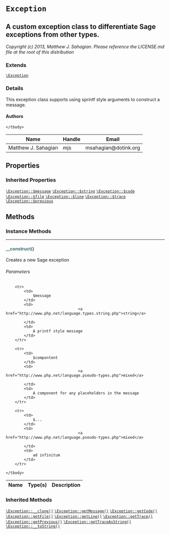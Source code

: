 # `Exception`
## A custom exception class to differentiate Sage exceptions from other types.

_Copyright (c) 2013, Matthew J. Sahagian_.
_Please reference the LICENSE.md file at the root of this distribution_

### Extends

[`\Exception`](http://www.php.net/class.exception.php)
### Details

This exception class supports using sprintf style arguments to construct a message.
#### Authors

<table>
	<thead>
		<th>Name</th>
		<th>Handle</th>
		<th>Email</th>
	</thead>
	<tbody>
			<tr>
			<td>
				Matthew J. Sahagian
			</td>
			<td>
				mjs
			</td>
			<td>
				msahagian@dotink.org
			</td>
		</tr>
	
	</tbody>
</table>

## Properties

### Inherited Properties

[`\Exception::$message`](http://www.php.net/class.exception.php#message) [`\Exception::$string`](http://www.php.net/class.exception.php#string) [`\Exception::$code`](http://www.php.net/class.exception.php#code) [`\Exception::$file`](http://www.php.net/class.exception.php#file) [`\Exception::$line`](http://www.php.net/class.exception.php#line) [`\Exception::$trace`](http://www.php.net/class.exception.php#trace) [`\Exception::$previous`](http://www.php.net/class.exception.php#previous) 

## Methods

### Instance Methods
<hr />

#### <span style="color:#3e6a6e;">__construct()</span>

Creates a new Sage exception

###### Parameters

<table>
	<thead>
		<th>Name</th>
		<th>Type(s)</th>
		<th>Description</th>
	</thead>
	<tbody>
			
		<tr>
			<td>
				$message
			</td>
			<td>
									<a href="http://www.php.net/language.types.string.php">string</a>
				
			</td>
			<td>
				A printf style message
			</td>
		</tr>
					
		<tr>
			<td>
				$compontent
			</td>
			<td>
									<a href="http://www.php.net/language.pseudo-types.php">mixed</a>
				
			</td>
			<td>
				A component for any placeholders in the message
			</td>
		</tr>
					
		<tr>
			<td>
				$...
			</td>
			<td>
									<a href="http://www.php.net/language.pseudo-types.php">mixed</a>
				
			</td>
			<td>
				ad infinitum
			</td>
		</tr>
			
	</tbody>
</table>



### Inherited Methods

[`\Exception::__clone()`](http://www.php.net/class.exception.php#__clone) [`\Exception::getMessage()`](http://www.php.net/class.exception.php#getMessage) [`\Exception::getCode()`](http://www.php.net/class.exception.php#getCode) [`\Exception::getFile()`](http://www.php.net/class.exception.php#getFile) [`\Exception::getLine()`](http://www.php.net/class.exception.php#getLine) [`\Exception::getTrace()`](http://www.php.net/class.exception.php#getTrace) [`\Exception::getPrevious()`](http://www.php.net/class.exception.php#getPrevious) [`\Exception::getTraceAsString()`](http://www.php.net/class.exception.php#getTraceAsString) [`\Exception::__toString()`](http://www.php.net/class.exception.php#__toString) 



